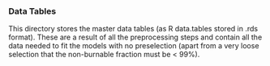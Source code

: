 ### Data Tables

This directory stores the master data tables (as R data.tables stored in .rds format).  These are a result of all the preprocessing steps and contain all the data needed to fit the models with no preselection (apart from a very loose selection that the non-burnable fraction must be < 99%).